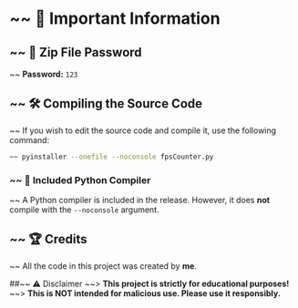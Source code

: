 # ~~ 📢 Important Information

## ~~ 🔑 Zip File Password
~~ **Password:** `123`

## ~~ 🛠️ Compiling the Source Code
~~ If you wish to edit the source code and compile it, use the following command:

```sh
~~ pyinstaller --onefile --noconsole fpsCounter.py
```

### ~~ 🚀 Included Python Compiler
~~ A Python compiler is included in the release. However, it does **not** compile with the `--noconsole` argument.

## ~~ 🏆 Credits
~~ All the code in this project was created by **me**.

##~~ ⚠️ Disclaimer
~~> **This project is strictly for educational purposes!**
~~> **This is NOT intended for malicious use. Please use it responsibly.**
